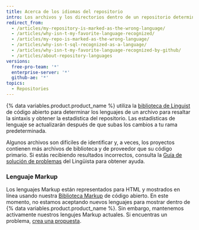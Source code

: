 ```yaml
---
title: Acerca de los idiomas del repositorio
intro: Los archivos y los directorios dentro de un repositorio determinan los idiomas que componen el repositorio. Puedes ver los idiomas de un repositorio para obtener una descripción general rápida del repositorio.
redirect_from:
  - /articles/my-repository-is-marked-as-the-wrong-language/
  - /articles/why-isn-t-my-favorite-language-recognized/
  - /articles/my-repo-is-marked-as-the-wrong-language/
  - /articles/why-isn-t-sql-recognized-as-a-language/
  - /articles/why-isn-t-my-favorite-language-recognized-by-github/
  - /articles/about-repository-languages
versions:
  free-pro-team: '*'
  enterprise-server: '*'
  github-ae: '*'
topics:
  - Repositories
---
```


{% data variables.product.product_name %} utiliza la [biblioteca de Linguist](https://github.com/github/linguist) de código abierto para
determinar los lenguajes de un archivo para resaltar la sintaxis y obtener la estadística del repositorio. Las estadísticas de lenguaje se actualizarán después de que subas los cambios a tu rama predeterminada.

Algunos archivos son difíciles de identificar y, a veces, los proyectos contienen más archivos de biblioteca y de proveedor que su código primario. Si estás recibiendo resultados incorrectos, consulta la [Guía de solución de problemas](https://github.com/github/linguist/blob/master/docs/troubleshooting.md) del Lingüista para obtener ayuda.

### Lenguaje Markup

Los lenguajes Markup están representados para HTML y mostrados en línea usando nuestra [Biblioteca Markup](https://github.com/github/markup) de código abierto. En este momento, no estamos aceptando nuevos lenguajes para mostrar dentro de {% data variables.product.product_name %}. Sin embargo, mantenemos activamente nuestros lengujes Markup actuales. Si encuentras un problema, [crea una propuesta](https://github.com/github/markup/issues/new).
